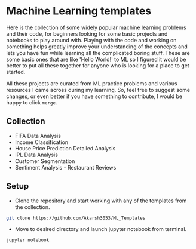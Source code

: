 # Machine Learning templates

Here is the collection of some widely popular machine learning problems and their code, for beginners looking for some basic projects and notebooks to play around with. Playing with the code and working on something helps greatly improve your understanding of the concepts and lets you have fun while learning all the complicated boring stuff. These are some basic ones that are like 'Hello World!' to ML so I figured it would be better to put all these together for anyone who is looking for a place to get started.

All these projects are curated from ML practice problems and various resources I came across during my learning. So, feel free to suggest some changes, or even better if you have something to contribute, I would be happy to click `merge`.

## Collection

- FIFA Data Analysis
- Income Classification
- House Price Prediction Detailed Analysis
- IPL Data Analysis
- Customer Segmentation
- Sentiment Analysis - Restaurant Reviews

## Setup

- Clone the repository and start working with any of the templates from the collection.

```bash
git clone https://github.com/Akarsh3053/ML_Templates
```

- Move to desired directory and launch jupyter notebook from terminal.

```bash
jupyter notebook
```
